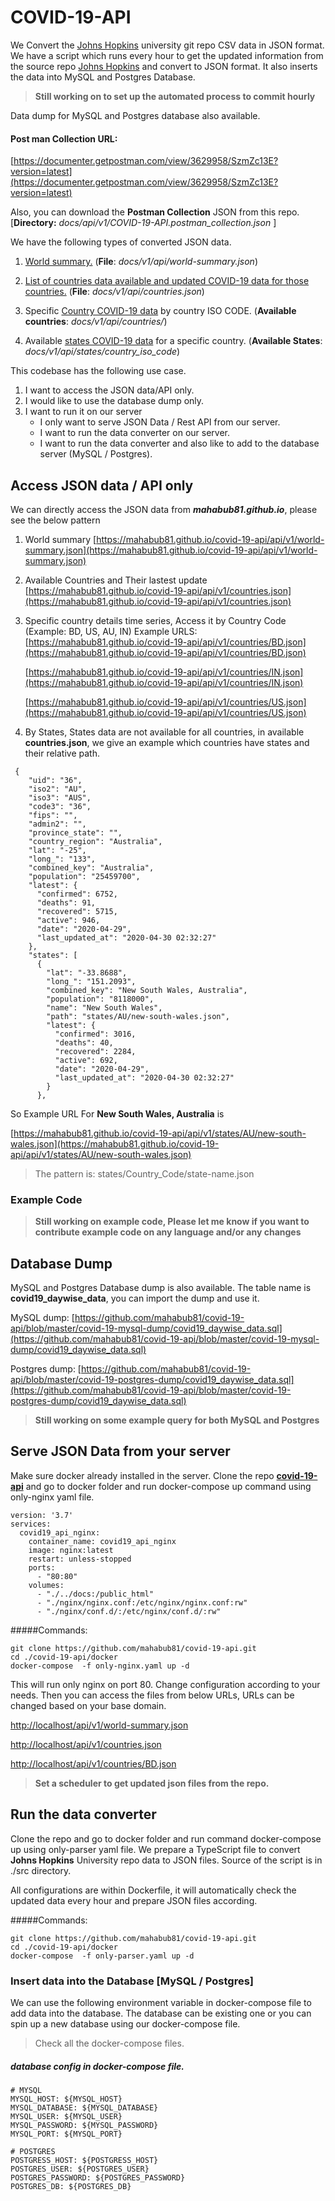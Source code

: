 # COVID-19-API

We Convert the [Johns Hopkins](https://github.com/CSSEGISandData/COVID-19) university git repo CSV data in JSON format. We have a script which runs every hour to get the updated information from the source repo  [Johns Hopkins](https://github.com/CSSEGISandData/COVID-19) and convert to JSON format. It also inserts the data into MySQL and Postgres Database. 

> **Still working on to set up the automated process to commit hourly**


Data dump for MySQL and Postgres database also available. 

#### Post man Collection URL:
[https://documenter.getpostman.com/view/3629958/SzmZc13E?version=latest](https://documenter.getpostman.com/view/3629958/SzmZc13E?version=latest)

Also, you can download the **Postman Collection** JSON from this repo. [**Directory:** _docs/api/v1/COVID-19-API.postman_collection.json_ ]


We have the following types of converted JSON data. 

1. [World summary.](https://mahabub81.github.io/covid-19-api/api/v1/world-summary.json)  (**File**: *docs/v1/api/world-summary.json*)
2. [List of countries data available and updated COVID-19 data for those countries.](https://mahabub81.github.io/covid-19-api/api/v1/countries.json) (**File**: *docs/v1/api/countries.json*)

3. Specific [Country COVID-19 data](https://mahabub81.github.io/covid-19-api/api/v1/countries/BD.json) by country ISO CODE.
  (**Available countries**: *docs/v1/api/countries/*)
4. Available [states COVID-19 data](https://mahabub81.github.io/covid-19-api/api/v1/states/US/arizona.json) for a specific country.  (**Available States**: *docs/v1/api/states/country_iso_code*)  



This codebase has the following use case.

1. I want to access the JSON data/API only. 
2. I would like to use the database dump only. 
3. I want to run it on our server
    * I only want to serve JSON Data / Rest API from our server.
    * I want to run the data converter on our server.
    * I want to run the data converter and also like to add to the database server (MySQL / Postgres).

    
## Access JSON data / API only
We can directly access the JSON data from ***mahabub81.github.io***, please see the below pattern

1. World summary [https://mahabub81.github.io/covid-19-api/api/v1/world-summary.json](https://mahabub81.github.io/covid-19-api/api/v1/world-summary.json)
2. Available Countries and Their lastest update [https://mahabub81.github.io/covid-19-api/api/v1/countries.json](https://mahabub81.github.io/covid-19-api/api/v1/countries.json)
3. Specific country details time series, Access it by Country Code (Example: BD, US, AU, IN) Example URLS:
	[https://mahabub81.github.io/covid-19-api/api/v1/countries/BD.json](https://mahabub81.github.io/covid-19-api/api/v1/countries/BD.json)
	
	[https://mahabub81.github.io/covid-19-api/api/v1/countries/IN.json](https://mahabub81.github.io/covid-19-api/api/v1/countries/IN.json)
	
	[https://mahabub81.github.io/covid-19-api/api/v1/countries/US.json](https://mahabub81.github.io/covid-19-api/api/v1/countries/US.json)
	
4. By States, States data are not available for all countries, in available **countries.json**, we give an example which countries have states and their relative path. 
  
```
 {
    "uid": "36",
    "iso2": "AU",
    "iso3": "AUS",
    "code3": "36",
    "fips": "",
    "admin2": "",
    "province_state": "",
    "country_region": "Australia",
    "lat": "-25",
    "long_": "133",
    "combined_key": "Australia",
    "population": "25459700",
    "latest": {
      "confirmed": 6752,
      "deaths": 91,
      "recovered": 5715,
      "active": 946,
      "date": "2020-04-29",
      "last_updated_at": "2020-04-30 02:32:27"
    },
    "states": [
      {
        "lat": "-33.8688",
        "long_": "151.2093",
        "combined_key": "New South Wales, Australia",
        "population": "8118000",
        "name": "New South Wales",
        "path": "states/AU/new-south-wales.json",
        "latest": {
          "confirmed": 3016,
          "deaths": 40,
          "recovered": 2284,
          "active": 692,
          "date": "2020-04-29",
          "last_updated_at": "2020-04-30 02:32:27"
        }
      },
```
 So Example URL For **New South Wales, Australia** is
 
 [https://mahabub81.github.io/covid-19-api/api/v1/states/AU/new-south-wales.json](https://mahabub81.github.io/covid-19-api/api/v1/states/AU/new-south-wales.json)
>  The pattern is:  states/Country_Code/state-name.json 

### Example Code
> **Still working on example code, Please let me know if you want to contribute example code on any language and/or any changes**

## Database Dump
MySQL and Postgres Database dump is also available. The table name is **covid19_daywise_data**, you can import the dump and use it.

MySQL dump: [https://github.com/mahabub81/covid-19-api/blob/master/covid-19-mysql-dump/covid19_daywise_data.sql](https://github.com/mahabub81/covid-19-api/blob/master/covid-19-mysql-dump/covid19_daywise_data.sql)

Postgres dump: [https://github.com/mahabub81/covid-19-api/blob/master/covid-19-postgres-dump/covid19_daywise_data.sql](https://github.com/mahabub81/covid-19-api/blob/master/covid-19-postgres-dump/covid19_daywise_data.sql)





> **Still working on some example query for both MySQL and Postgres**

## Serve JSON Data from your server
Make sure docker already installed in the server. Clone the repo **[covid-19-api](https://github.com/mahabub81/covid-19-api)** and go to docker folder and run docker-compose up command using only-nginx yaml file. 

```
version: '3.7'
services:
  covid19_api_nginx:
    container_name: covid19_api_nginx
    image: nginx:latest
    restart: unless-stopped
    ports:
      - "80:80"
    volumes:
      - "./../docs:/public_html"
      - "./nginx/nginx.conf:/etc/nginx/nginx.conf:rw"
      - "./nginx/conf.d/:/etc/nginx/conf.d/:rw"
``` 


#####Commands:
```
git clone https://github.com/mahabub81/covid-19-api.git 
cd ./covid-19-api/docker
docker-compose  -f only-nginx.yaml up -d 
```

This will run only nginx on port 80. Change configuration according to your needs. Then you can access the files from below URLs, URLs can be changed based on your base domain.

[http://localhost/api/v1/world-summary.json](http://localhost/api/v1/world-summary.json)

[http://localhost/api/v1/countries.json](http://localhost/api/v1/countries.json)

[http://localhost/api/v1/countries/BD.json](http://localhost/api/v1/countries/BD.json)



> **Set a scheduler to get updated json files from the repo.**

## Run the data converter
Clone the repo and go to docker folder and run command docker-compose up using only-parser yaml file. We prepare a TypeScript file to convert **Johns Hopkins** University repo data to JSON files. Source of the script is in ./src directory. 

All configurations are within Dockerfile, it will automatically check the updated data every hour and prepare JSON files according.

#####Commands:
```
git clone https://github.com/mahabub81/covid-19-api.git 
cd ./covid-19-api/docker
docker-compose  -f only-parser.yaml up -d 
```

### Insert data into the Database [MySQL / Postgres]

We can use the following environment variable in docker-compose file to add data into the database. The database can be existing one or you can spin up a new database using our docker-compose file. 

> Check all the docker-compose files.


##### database config in docker-compose file.
```
# MYSQL
MYSQL_HOST: ${MYSQL_HOST}
MYSQL_DATABASE: ${MYSQL_DATABASE}
MYSQL_USER: ${MYSQL_USER}
MYSQL_PASSWORD: ${MYSQL_PASSWORD}
MYSQL_PORT: ${MYSQL_PORT}

# POSTGRES
POSTGRESS_HOST: ${POSTGRESS_HOST}
POSTGRES_USER: ${POSTGRES_USER}
POSTGRES_PASSWORD: ${POSTGRES_PASSWORD}
POSTGRES_DB: ${POSTGRES_DB}
```



